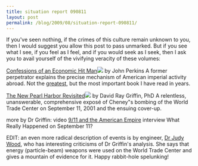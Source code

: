 ```yaml
---
title: situation report 090811
layout: post
permalink: /blog/2009/08/situation-report-090811/
---
```


If you've seen nothing, if the crimes of this culture remain unknown to you, then I would suggest you allow this post to pass unmarked. But if you see what I see, if you feel as I feel, and if you would seek as I seek, then I ask you to avail yourself of the vivifying veracity of these volumes:

[Confessions of an Economic Hit Man][1]![][2] by John Perkins
A former perpetrator explains the precise mechanism of American imperial activity abroad. Not the [greatest][3], but the most important book I have read in years.

[The New Pearl Harbor Revisited][4]![][5] by David Ray Griffin, PhD
A relentless, unanswerable, comprehensive exposé of Cheney"s bombing of the World Trade Center on September 11, 2001 and the ensuing cover-up.

more by Dr Griffin:
video [9/11 and the American Empire][6]
interview What Really Happened on September 11?

EDIT: an even more radical description of events is by engineer, [Dr Judy Wood][7], who has interesting criticisms of Dr Griffin's analysis. She says that energy (particle-beam) weapons were used on the World Trade Center and gives a mountain of evidence for it. Happy rabbit-hole spelunking!

   [1]: http://www.amazon.com/gp/product/0452287081?ie=UTF8&tag=thedarknessco-20&linkCode=as2&camp=1789&creative=9325&creativeASIN=0452287081
   [2]: http://www.assoc-amazon.com/e/ir?t=thedarknessco-20&l=as2&o=1&a=0452287081
   [3]: /other-writings/bibliography
   [4]: http://www.amazon.com/gp/product/1566567297?ie=UTF8&tag=thedarknessco-20&linkCode=as2&camp=1789&creative=9325&creativeASIN=1566567297
   [5]: http://www.assoc-amazon.com/e/ir?t=thedarknessco-20&l=as2&o=1&a=1566567297
   [6]: www.youtube.com/watch?v=5x0vPXGYzqQ
   [7]: http://drjudywood.com
